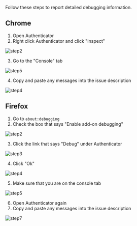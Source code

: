 Follow these steps to report detailed debugging information.

## Chrome

1. Open Authenticator
2. Right click Authenticator and click "Inspect"

![step2](https://raw.githubusercontent.com/wiki/Authenticator-Extension/Authenticator/debugging-screenshots/chrome/step2.PNG)

3. Go to the "Console" tab

![step5](https://raw.githubusercontent.com/wiki/Authenticator-Extension/Authenticator/debugging-screenshots/chrome/step3.PNG)

4. Copy and paste any messages into the issue description

![step4](https://raw.githubusercontent.com/wiki/Authenticator-Extension/Authenticator/debugging-screenshots/chrome/step4.PNG)

## Firefox

1. Go to `about:debugging`
2. Check the box that says "Enable add-on debugging"

![step2](https://raw.githubusercontent.com/wiki/Authenticator-Extension/Authenticator/debugging-screenshots/firefox/step2.PNG)

3. Click the link that says "Debug" under Authenticator 

![step3](https://raw.githubusercontent.com/wiki/Authenticator-Extension/Authenticator/debugging-screenshots/firefox/step3.PNG)

4. Click "Ok"

![step4](https://raw.githubusercontent.com/wiki/Authenticator-Extension/Authenticator/debugging-screenshots/firefox/step4.PNG)

5. Make sure that you are on the console tab

![step5](https://raw.githubusercontent.com/wiki/Authenticator-Extension/Authenticator/debugging-screenshots/firefox/step5.PNG)

6. Open Authenticator again
7. Copy and paste any messages into the issue description

![step7](https://raw.githubusercontent.com/wiki/Authenticator-Extension/Authenticator/debugging-screenshots/firefox/step7.PNG)